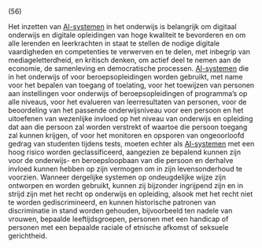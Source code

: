 (56)

Het inzetten van [AI-systemen](a3.md#^ai-systeem) in het onderwijs is belangrijk om digitaal onderwijs en digitale opleidingen van hoge kwaliteit te bevorderen en om alle lerenden en leerkrachten in staat te stellen de nodige digitale vaardigheden en competenties te verwerven en te delen, met inbegrip van mediageletterdheid, en kritisch denken, om actief deel te nemen aan de economie, de samenleving en democratische processen. [AI-systemen](a3.md#^ai-systeem) die in het onderwijs of voor beroepsopleidingen worden gebruikt, met name voor het bepalen van toegang of toelating, voor het toewijzen van personen aan instellingen voor onderwijs of beroepsopleidingen of programma’s op alle niveaus, voor het evalueren van leerresultaten van personen, voor de beoordeling van het passende onderwijsniveau voor een persoon en het uitoefenen van wezenlijke invloed op het niveau van onderwijs en opleiding dat aan die persoon zal worden verstrekt of waartoe die persoon toegang zal kunnen krijgen, of voor het monitoren en opsporen van ongeoorloofd gedrag van studenten tijdens tests, moeten echter als [AI-systemen](a3.md#^ai-systeem) met een hoog risico worden geclassificeerd, aangezien ze bepalend kunnen zijn voor de onderwijs- en beroepsloopbaan van die persoon en derhalve invloed kunnen hebben op zijn vermogen om in zijn levensonderhoud te voorzien. Wanneer dergelijke systemen op ondeugdelijke wijze zijn ontworpen en worden gebruikt, kunnen zij bijzonder ingrijpend zijn en in strijd zijn met het recht op onderwijs en opleiding, alsook met het recht niet te worden gediscrimineerd, en kunnen historische patronen van discriminatie in stand worden gehouden, bijvoorbeeld ten nadele van vrouwen, bepaalde leeftijdsgroepen, personen met een handicap of personen met een bepaalde raciale of etnische afkomst of seksuele gerichtheid.
